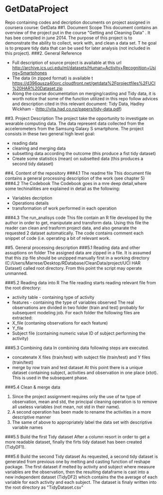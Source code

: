 GetDataProject
==============

Repo containing codes and decription documents on project assigned in coursera course: GetData
##1. Document Scope
This document contains an overview of the project put in the course "Getting and Cleaning Data" . It has bee compiled in june 2014. The purpose of this project is to demonstrate the ability to collect, work with, and clean a data set. T
he goal is to prepare tidy data that can be used for later analysis (not included in this project).
###2. General Reference
* Full description of source project is available at this url 
http://archive.ics.uci.edu/ml/datasets/Human+Activity+Recognition+Using+Smartphones
* The data (in zipped format) is available t
https://d396qusza40orc.cloudfront.net/getdata%2Fprojectfiles%2FUCI%20HAR%20Dataset.zip
* Along the course documentation on merging/casting and Tidy data, it is worth notice that some of the function utilized in this repo follow advices and description cited in this relevant document:
Tidy Data, Hadley Wickham  - (http://vita.had.co.nz/papers/tidy-data.pdf)

##3. Project Description
The project take the opportunity to investigate on wearable computing data. The data represent data collected from the accelerometers from the Samsung Galaxy S smartphone. 
The project consists in these two general high level goal:
*  reading data
*  cleaning and merging data
*  subsetting data according the outcome (this produce a fist tidy dataset)
*  Create some statistics (mean) on subsetted data (this produces a second tidy dataset)

##4. Content of the repository
###4.1 The readme file
This document file contains a general processing description of the work (see chapter 5)
###4.2 The Codebook
The Codebook goes in a mre deep detail,where some techinalities are explained in detail as the following:
* Variables decription
* Operations details
* transformation of work performed in each operation

###4.3 The run_analisys code
This file contain an R file developed by the author in order to get, maniputate and transform data. Using this file the reader can clean and trasform project data, and also genarate the requested 2 dataset automatically. The code contains comment each snippet of code (i.e. operating a bit of relevant work.

##5. General processing description
###5.1 Reading data and other assuptions on folder
The assigned data are zipped in a file. It is assumed that this zip file should be unzipped manually first in a working directory (C:/Users/Marrese/Desktop/RDatabase/CleanData/project/UCI HAR Dataset) called root directory. From this point the script may operate unmanned.

###5.2 Reading data into R
The file reading starts reading relevant file from the root directory:
* activity table - containing type of activity
* features - containing the type of variables observed
The real observations are divided in two folder (train and test) probably for subsequent modeling job.
For each folder the following files are extracted:
* X_file (contaning observations for each feature)
* Y_file
* Subject file (containing numeric value ID of subject performing the activity)

###5.3 Combining data
In combining data following steps are executed.
* concatenate X files (train/test) with subject file (train/test) and Y files (train/test)
* merge by row train and test dataset
At this point there is a unique dataset containing subject, activities and observation in one place (xtot). This is used in the subsequent phase.

###5.4 Clean & merge data
1. Since the project assignment requires only the use of tw type of observation, mean and std, the principal cleaning operation is to remove all useless variables (not mean, not std in their name).
2. A second operation has been made to rename the activities in a more descriptive manner
3. The same of above to appropriately label the data set with descriptive variable names

###5.5 Build the first Tidy dataset
After a column resort in order to get a more readable dataset, finally the firts tidy dataset has been created (TidyDF1).

###5.6 Build the second Tidy dataset
As requested, a second tidy dataset is generated from previous one by melting and casting function of reshape package. The first dataset if melted by activity and subject where measure variables are the observation, then the resulting dataframe is cast into a new independent dataset (TidyDF2) which contains the the average of each variable for each activity and each subject. The dataset is finaly written into the root directory as "TidyDataset.csv"


